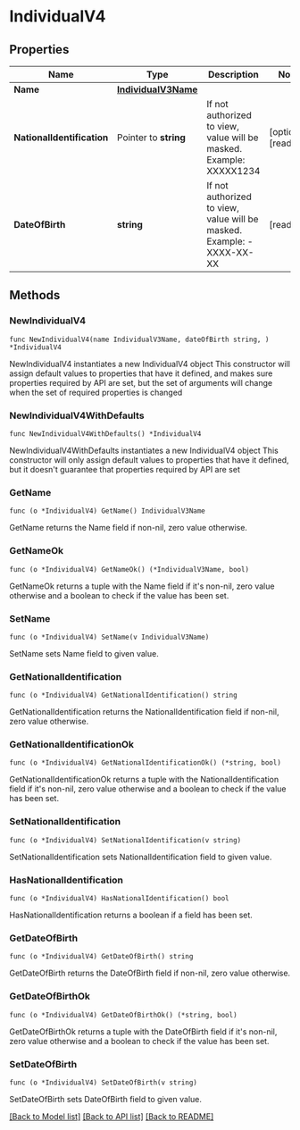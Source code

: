 # IndividualV4

## Properties

Name | Type | Description | Notes
------------ | ------------- | ------------- | -------------
**Name** | [**IndividualV3Name**](IndividualV3Name.md) |  | 
**NationalIdentification** | Pointer to **string** | If not authorized to view, value will be masked. Example: XXXXX1234 | [optional] [readonly] 
**DateOfBirth** | **string** | If not authorized to view, value will be masked. Example: - XXXX-XX-XX | [readonly] 

## Methods

### NewIndividualV4

`func NewIndividualV4(name IndividualV3Name, dateOfBirth string, ) *IndividualV4`

NewIndividualV4 instantiates a new IndividualV4 object
This constructor will assign default values to properties that have it defined,
and makes sure properties required by API are set, but the set of arguments
will change when the set of required properties is changed

### NewIndividualV4WithDefaults

`func NewIndividualV4WithDefaults() *IndividualV4`

NewIndividualV4WithDefaults instantiates a new IndividualV4 object
This constructor will only assign default values to properties that have it defined,
but it doesn't guarantee that properties required by API are set

### GetName

`func (o *IndividualV4) GetName() IndividualV3Name`

GetName returns the Name field if non-nil, zero value otherwise.

### GetNameOk

`func (o *IndividualV4) GetNameOk() (*IndividualV3Name, bool)`

GetNameOk returns a tuple with the Name field if it's non-nil, zero value otherwise
and a boolean to check if the value has been set.

### SetName

`func (o *IndividualV4) SetName(v IndividualV3Name)`

SetName sets Name field to given value.


### GetNationalIdentification

`func (o *IndividualV4) GetNationalIdentification() string`

GetNationalIdentification returns the NationalIdentification field if non-nil, zero value otherwise.

### GetNationalIdentificationOk

`func (o *IndividualV4) GetNationalIdentificationOk() (*string, bool)`

GetNationalIdentificationOk returns a tuple with the NationalIdentification field if it's non-nil, zero value otherwise
and a boolean to check if the value has been set.

### SetNationalIdentification

`func (o *IndividualV4) SetNationalIdentification(v string)`

SetNationalIdentification sets NationalIdentification field to given value.

### HasNationalIdentification

`func (o *IndividualV4) HasNationalIdentification() bool`

HasNationalIdentification returns a boolean if a field has been set.

### GetDateOfBirth

`func (o *IndividualV4) GetDateOfBirth() string`

GetDateOfBirth returns the DateOfBirth field if non-nil, zero value otherwise.

### GetDateOfBirthOk

`func (o *IndividualV4) GetDateOfBirthOk() (*string, bool)`

GetDateOfBirthOk returns a tuple with the DateOfBirth field if it's non-nil, zero value otherwise
and a boolean to check if the value has been set.

### SetDateOfBirth

`func (o *IndividualV4) SetDateOfBirth(v string)`

SetDateOfBirth sets DateOfBirth field to given value.



[[Back to Model list]](../README.md#documentation-for-models) [[Back to API list]](../README.md#documentation-for-api-endpoints) [[Back to README]](../README.md)


